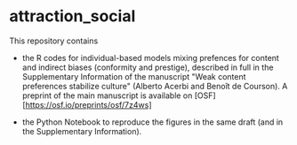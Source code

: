 # attraction_social

This repository contains 

- the R codes for individual-based models mixing prefences for content and indirect biases (conformity and prestige), described in full in the Supplementary Information of the manuscript "Weak content preferences stabilize culture" (Alberto Acerbi and Benoît de Courson). A preprint of the main manuscript is available on [OSF][https://osf.io/preprints/osf/7z4ws]

- the Python Notebook to reproduce the figures in the same draft (and in the Supplementary Information).


